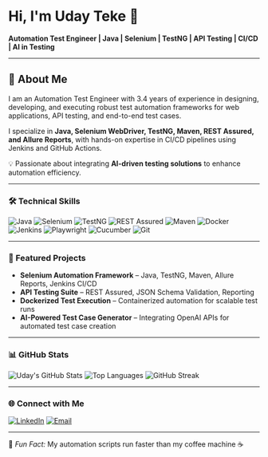 # Hi, I'm Uday Teke 👋

**Automation Test Engineer | Java | Selenium | TestNG | API Testing | CI/CD | AI in Testing**

---

## 🚀 About Me
I am an Automation Test Engineer with 3.4 years of experience in designing, developing, and executing robust test automation frameworks for web applications, API testing, and end-to-end test cases.

I specialize in **Java, Selenium WebDriver, TestNG, Maven, REST Assured, and Allure Reports**, with hands-on expertise in CI/CD pipelines using Jenkins and GitHub Actions.

💡 Passionate about integrating **AI-driven testing solutions** to enhance automation efficiency.

---

### 🛠 Technical Skills
![Java](https://img.shields.io/badge/Java-%23ED8B00.svg?style=for-the-badge&logo=java&logoColor=white)
![Selenium](https://img.shields.io/badge/Selenium-43B02A?style=for-the-badge&logo=selenium&logoColor=white)
![TestNG](https://img.shields.io/badge/TestNG-FF6F00?style=for-the-badge)
![REST Assured](https://img.shields.io/badge/REST%20Assured-005571?style=for-the-badge)
![Maven](https://img.shields.io/badge/Maven-C71A36?style=for-the-badge&logo=apache-maven&logoColor=white)
![Docker](https://img.shields.io/badge/Docker-2496ED?style=for-the-badge&logo=docker&logoColor=white)
![Jenkins](https://img.shields.io/badge/Jenkins-D24939?style=for-the-badge&logo=jenkins&logoColor=white)
![Playwright](https://img.shields.io/badge/Playwright-2EAD33?style=for-the-badge)
![Cucumber](https://img.shields.io/badge/Cucumber-23D96C?style=for-the-badge&logo=cucumber&logoColor=white)
![Git](https://img.shields.io/badge/Git-F05032?style=for-the-badge&logo=git&logoColor=white)

---

### 📌 Featured Projects
- **Selenium Automation Framework** – Java, TestNG, Maven, Allure Reports, Jenkins CI/CD  
- **API Testing Suite** – REST Assured, JSON Schema Validation, Reporting  
- **Dockerized Test Execution** – Containerized automation for scalable test runs  
- **AI-Powered Test Case Generator** – Integrating OpenAI APIs for automated test case creation  

---

### 📊 GitHub Stats
![Uday's GitHub Stats](https://github-readme-stats.vercel.app/api?username=udayteke23&show_icons=true&theme=react)
![Top Languages](https://github-readme-stats.vercel.app/api/top-langs/?username=udayteke23&layout=compact&theme=react)
![GitHub Streak](https://github-readme-streak-stats.herokuapp.com/?user=udayteke23&theme=react)

---

### 🌐 Connect with Me
[![LinkedIn](https://img.shields.io/badge/LinkedIn-0A66C2.svg?style=for-the-badge&logo=linkedin&logoColor=white)](https://linkedin.com/in/udayteke)
[![Email](https://img.shields.io/badge/Email-D14836.svg?style=for-the-badge&logo=gmail&logoColor=white)](mailto:uday.teke23@gmail.com)

---

💬 *Fun Fact:* My automation scripts run faster than my coffee machine ☕
